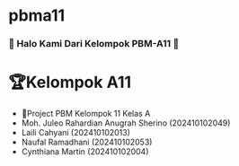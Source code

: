 # pbma11

### 👋 Halo Kami Dari Kelompok PBM-A11 👋

# 🏆Kelompok A11
- 👑Project PBM Kelompok 11 Kelas A
- Moh. Juleo Rahardian Anugrah Sherino (202410102049)
- Laili Cahyani (202410102013)
- Naufal Ramadhani (202410102053)
- Cynthiana Martin (202410102004)